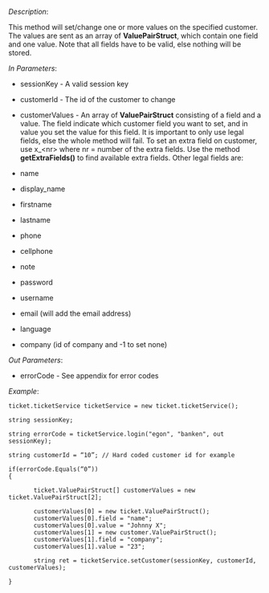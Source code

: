<properties date="2016-06-24"
SortOrder="176"
/>

*Description*:

This method will set/change one or more values on the specified customer. The values are sent as an array of **ValuePairStruct**, which contain one field and one value. Note that all fields have to be valid, else nothing will be stored.

 

*In Parameters*:

* sessionKey                        - A valid session key

* customerId                        - The id of the customer to change

* customerValues     - An array of **ValuePairStruct** consisting of a field and a value. The field indicate which customer field you want to set, and in value you set the value for this field. It is important to only use legal fields, else the whole method will fail. To set an extra field on customer, use x\_&lt;nr&gt; where nr = number of the extra fields. Use the method **getExtraFields()** to find available extra fields. Other legal fields are:

*   name

*   display\_name

*   firstname

*   lastname

*   phone

*   cellphone

*   note

*   password

*   username

*   email (will add the email address)

*   language

*   company (id of company and -1 to set none)

 

*Out Parameters*:

* errorCode  - See appendix for error codes

 

*Example*:
```
ticket.ticketService ticketService = new ticket.ticketService();

string sessionKey;

string errorCode = ticketService.login("egon", "banken", out sessionKey);

string customerId = “10”; // Hard coded customer id for example

if(errorCode.Equals(“0”))
{

       ticket.ValuePairStruct[] customerValues = new ticket.ValuePairStruct[2];

       customerValues[0] = new ticket.ValuePairStruct();
       customerValues[0].field = "name";
       customerValues[0].value = "Johnny X";
       customerValues[1] = new customer.ValuePairStruct();
       customerValues[1].field = "company";
       customerValues[1].value = "23";

       string ret = ticketService.setCustomer(sessionKey, customerId, customerValues);

}
```